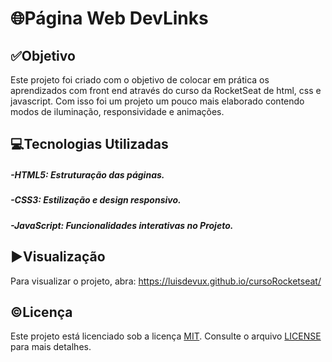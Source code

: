 # 🌐Página Web DevLinks
## ✅Objetivo
Este projeto foi criado com o objetivo de colocar em prática os aprendizados com front end através do curso da RocketSeat de html, css e javascript. Com isso foi um projeto um pouco mais elaborado contendo modos de iluminação, responsividade e animações.

## 💻Tecnologias Utilizadas
##### -HTML5: Estruturação das páginas.
##### -CSS3: Estilização e design responsivo.
##### -JavaScript: Funcionalidades interativas no Projeto.

## ▶️Visualização
Para visualizar o projeto, abra: https://luisdevux.github.io/cursoRocketseat/

## ©️Licença
Este projeto está licenciado sob a licença [MIT](https://choosealicense.com/licenses/mit/). Consulte o arquivo [LICENSE](LICENSE) para mais detalhes.
